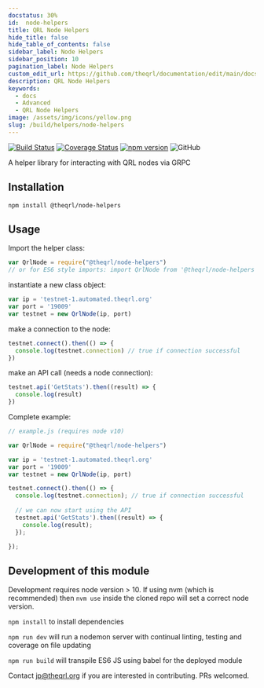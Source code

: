 ```yaml
---
docstatus: 30%
id:  node-helpers
title: QRL Node Helpers
hide_title: false
hide_table_of_contents: false
sidebar_label: Node Helpers
sidebar_position: 10
pagination_label: Node Helpers
custom_edit_url: https://github.com/theqrl/documentation/edit/main/docs/Build/QRL-Helpers/node-helpers.md
description: QRL Node Helpers
keywords:
  - docs
  - Advanced
  - QRL Node Helpers
image: /assets/img/icons/yellow.png
slug: /build/helpers/node-helpers
---
```



[![Build Status](https://travis-ci.com/theQRL/node-helpers.svg?branch=master)](https://travis-ci.com/theQRL/node-helpers) [![Coverage Status](https://coveralls.io/repos/github/theQRL/node-helpers/badge.svg?branch=master)](https://coveralls.io/github/theQRL/node-helpers?branch=master) [![npm version](https://badge.fury.io/js/%40theqrl%2Fnode-helpers.svg)](https://badge.fury.io/js/%40theqrl%2Fnode-helpers) ![GitHub](https://img.shields.io/github/license/theqrl/node-helpers)

A helper library for interacting with QRL nodes via GRPC

## Installation

  `npm install @theqrl/node-helpers`

## Usage

Import the helper class:

```javascript
var QrlNode = require("@theqrl/node-helpers")
// or for ES6 style imports: import QrlNode from '@theqrl/node-helpers'
```

instantiate a new class object:

```javascript
var ip = 'testnet-1.automated.theqrl.org'
var port = '19009'
var testnet = new QrlNode(ip, port)
```

make a connection to the node:

```javascript
testnet.connect().then(() => {
  console.log(testnet.connection) // true if connection successful
})
```

make an API call (needs a node connection):

```javascript
testnet.api('GetStats').then((result) => {
  console.log(result)
})
```

Complete example:

```javascript
// example.js (requires node v10)

var QrlNode = require("@theqrl/node-helpers")

var ip = 'testnet-1.automated.theqrl.org'
var port = '19009'
var testnet = new QrlNode(ip, port)

testnet.connect().then(() => {
  console.log(testnet.connection); // true if connection successful
  
  // we can now start using the API
  testnet.api('GetStats').then((result) => {
    console.log(result);
  });

});
```

## Development of this module

Development requires node version > 10.  If using nvm (which is recommended) then `nvm use` inside the cloned repo will set a correct node version.

`npm install` to install dependencies

`npm run dev` will run a nodemon server with continual linting, testing and coverage on file updating

`npm run build` will transpile ES6 JS using babel for the deployed module

Contact jp@theqrl.org if you are interested in contributing.  PRs welcomed.